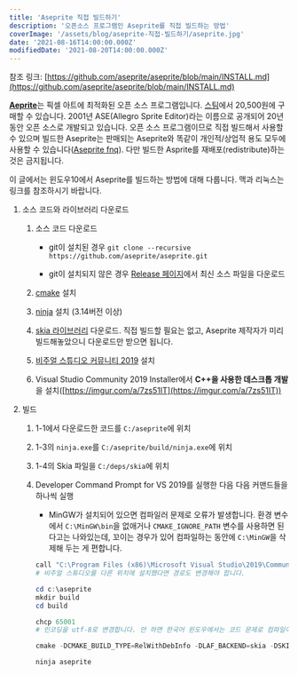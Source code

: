 ```yaml
---
title: 'Aseprite 직접 빌드하기'
description: '오픈소스 프로그램인 Aseprite를 직접 빌드하는 방법'
coverImage: '/assets/blog/aseprite-직접-빌드하기/aseprite.jpg'
date: '2021-08-16T14:00:00.000Z'
modifiedDate: '2021-08-20T14:00:00.000Z'
---
```


참조 링크: [https://github.com/aseprite/aseprite/blob/main/INSTALL.md](https://github.com/aseprite/aseprite/blob/main/INSTALL.md)

[**Aeprite**](https://www.aseprite.org)는 픽셀 아트에 최적화된 오픈 소스 프로그램입니다. [스팀](https://store.steampowered.com/app/431730/Aseprite)에서 20,500원에 구매할 수 있습니다. 2001년 ASE(Allegro Sprite Editor)라는 이름으로 공개되어 20년 동안 오픈 소스로 개발되고 있습니다. 오픈 소스 프로그램이므로 직접 빌드해서 사용할 수 있으며 빌드한 Aseprite는 판매되는 Aseprite와 똑같이 개인적/상업적 용도 모두에 사용할 수 있습니다([Aseprite fnq](https://www.aseprite.org/faq/#can-i-sell-graphics-created-with-aseprite)). 다만 빌드한 Asprite를 재배포(redistribute)하는 것은 금지됩니다.

이 글에서는 윈도우10에서 Aseprite를 빌드하는 방법에 대해 다룹니다. 맥과 리눅스는 링크를 참조하시기 바랍니다.

1. 소스 코드와 라이브러리 다운로드

   1. 소스 코드 다운로드

      - git이 설치된 경우 `git clone --recursive https://github.com/aseprite/aseprite.git`

      - git이 설치되지 않은 경우 [Release 페이지](https://github.com/aseprite/aseprite/releases/)에서 최신 소스 파일을 다운로드

   2. [cmake](https://cmake.org) 설치

   3. [ninja](https://ninja-build.org) 설치 (3.14버전 이상)

   4. [skia 라이브러리](https://github.com/aseprite/skia/releases/) 다운로드. 직접 빌드할 필요는 없고, Aseprite 제작자가 미리 빌드해놓았으니 다운로드만 받으면 됩니다.

   5. [비주얼 스튜디오 커뮤니티 2019](https://visualstudio.microsoft.com/vs/community/) 설치

   6. Visual Studio Community 2019 Installer에서 **C++을 사용한 데스크톱 개발**을 설치([https://imgur.com/a/7zs51IT](https://imgur.com/a/7zs51IT))

2. 빌드

   1. 1-1에서 다운로드한 코드를 `C:/aseprite`에 위치

   2. 1-3의 `ninja.exe`를 `C:/aseprite/build/ninja.exe`에 위치

   3. 1-4의 Skia 파일을 `C:/deps/skia`에 위치

   4. Developer Command Prompt for VS 2019를 실행한 다음 다음 커맨드들을 하나씩 실행

      - MinGW가 설치되어 있으면 컴파일러 문제로 오류가 발생합니다. 환경 변수에서 `C:\MinGW\bin`을 없애거나 `CMAKE_IGNORE_PATH` 변수를 사용하면 된다고는 나와있는데, 꼬이는 경우가 있어 컴파일하는 동안에 `C:\MinGW`을 삭제해 두는 게 편합니다.

      ```powershell
      call "C:\Program Files (x86)\Microsoft Visual Studio\2019\Community\Common7\Tools\VsDevCmd.bat" -arch=x64
      # 비주얼 스튜디오를 다른 위치에 설치했다면 경로도 변경해야 합니다.

      cd c:\aseprite
      mkdir build
      cd build

      chcp 65001
      # 인코딩을 utf-8로 변경합니다. 안 하면 한국어 윈도우에서는 코드 문제로 컴파일이 안 됩니다.

      cmake -DCMAKE_BUILD_TYPE=RelWithDebInfo -DLAF_BACKEND=skia -DSKIA_DIR=C:\deps\skia -DSKIA_LIBRARY_DIR=C:\deps\skia\out\Release-x64 -DSKIA_LIBRARY=C:\deps\skia\out\Release-x64\skia.lib -G Ninja ..

      ninja aseprite
      ```
